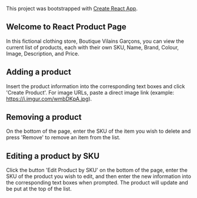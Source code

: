 This project was bootstrapped with [Create React App](https://github.com/facebook/create-react-app).

## Welcome to React Product Page
In this fictional clothing store, Boutique Vilains Garçons, you can view the current list of products, each with their own SKU, Name, Brand, Colour, Image, Description, and Price.

## Adding a product
Insert the product information into the corresponding text boxes and click 'Create Product'. For image URLs, paste a direct image link (example: https://i.imgur.com/wmbDKpA.jpg).

## Removing a product
On the bottom of the page, enter the SKU of the item you wish to delete and press 'Remove' to remove an item from the list.

## Editing a product by SKU
Click the button 'Edit Product by SKU' on the bottom of the page, enter the SKU of the product you wish to edit, and then enter the new information into the corresponding text boxes when prompted. The product will update and be put at the top of the list.
